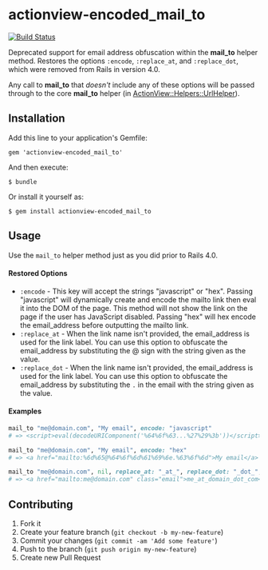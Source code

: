 # actionview-encoded_mail_to 
[![Build Status](https://secure.travis-ci.org/reednj77/rails_encoded_mail_to.png)](http://travis-ci.org/reednj77/rails_encoded_mail_to)

Deprecated support for email address obfuscation within the **mail_to** helper method.  Restores the options `:encode`, `:replace_at`,  and `:replace_dot`, which were removed from Rails in version 4.0.  

Any call to **mail_to** that _doesn't_ include any of these options will be passed through to the core **mail_to** helper (in [ActionView::Helpers::UrlHelper](https://github.com/rails/rails/blob/master/actionpack/lib/action_view/helpers/url_helper.rb)).

## Installation

Add this line to your application's Gemfile:

    gem 'actionview-encoded_mail_to'

And then execute:

    $ bundle

Or install it yourself as:

    $ gem install actionview-encoded_mail_to

## Usage

Use the `mail_to` helper method just as you did prior to Rails 4.0.

#### Restored Options

 * `:encode` - This key will accept the strings "javascript" or "hex".
   Passing "javascript" will dynamically create and encode the mailto link then
   eval it into the DOM of the page. This method will not show the link on
   the page if the user has JavaScript disabled. Passing "hex" will hex
   encode the email_address before outputting the mailto link.
 * `:replace_at` - When the link name isn't provided, the
   email_address is used for the link label. You can use this option to
   obfuscate the email_address by substituting the @ sign with the string
   given as the value.
 * `:replace_dot` - When the link name isn't provided, the
   email_address is used for the link label. You can use this option to
   obfuscate the email_address by substituting the `.` in the email with the
   string given as the value.

#### Examples

```ruby
mail_to "me@domain.com", "My email", encode: "javascript"
# => <script>eval(decodeURIComponent('%64%6f%63...%27%29%3b'))</script>

mail_to "me@domain.com", "My email", encode: "hex"
# => <a href="mailto:%6d%65@%64%6f%6d%61%69%6e.%63%6f%6d">My email</a>

mail_to "me@domain.com", nil, replace_at: "_at_", replace_dot: "_dot_", class: "email"
# => <a href="mailto:me@domain.com" class="email">me_at_domain_dot_com</a>
```

## Contributing

1. Fork it
2. Create your feature branch (`git checkout -b my-new-feature`)
3. Commit your changes (`git commit -am 'Add some feature'`)
4. Push to the branch (`git push origin my-new-feature`)
5. Create new Pull Request
